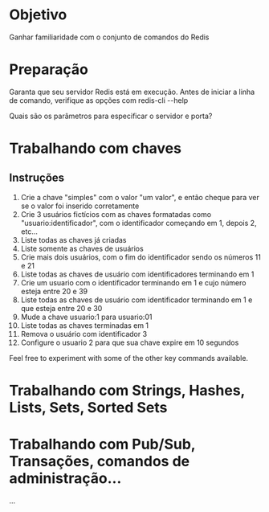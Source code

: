 # Objetivo

Ganhar familiaridade com o conjunto de comandos do Redis

# Preparação

Garanta que seu servidor Redis está em execução.
Antes de iniciar a linha de comando, verifique as opções com redis-cli --help

Quais são os parâmetros para especificar o servidor e porta?

# Trabalhando com chaves

## Instruções

1.  Crie a chave "simples" com o valor "um valor", e então cheque para ver se o valor foi inserido corretamente
2.  Crie 3 usuários fictícios com as chaves formatadas como "usuario:identificador", com o identificador começando em 1, depois 2, etc...
3.  Liste todas as chaves já criadas
4.  Liste somente as chaves de usuários
5.  Crie mais dois usuários, com o fim do identificador sendo os números 11 e 21
6.  Liste todas as chaves de usuário com identificadores terminando em 1
7.  Crie um usuario com o identificador terminando em 1 e cujo número esteja entre 20 e 39
8.  Liste todas as chaves de usuário com identificador terminando em 1 e que esteja entre 20 e 30
9.  Mude a chave usuario:1 para usuario:01
10. Liste todas as chaves terminadas em 1
11. Remova o usuário com identificador 3
12. Configure o usuario 2 para que sua chave expire em 10 segundos

Feel free to experiment with some of the other key commands available.


# Trabalhando com Strings, Hashes, Lists, Sets, Sorted Sets
# Trabalhando com Pub/Sub, Transações, comandos de administração...

...
